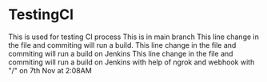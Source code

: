 # TestingCI
This is used for testing CI process
This is in main branch
This line change in the file and commiting will run a build.
This line change in the file and commiting will run a build on Jenkins
This line change in the file and commiting will run a build on Jenkins with help of ngrok and webhook with "/" on 7th Nov at 2:08AM
